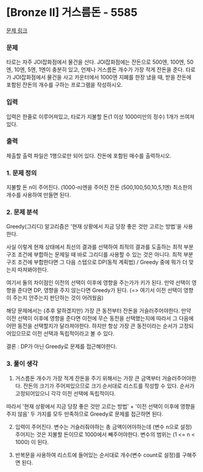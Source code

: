 # [Bronze II] 거스름돈 - 5585 

[문제 링크](https://www.acmicpc.net/problem/5585) 

### 문제

<p>타로는 자주 JOI잡화점에서 물건을 산다. JOI잡화점에는 잔돈으로 500엔, 100엔, 50엔, 10엔, 5엔, 1엔이 충분히 있고, 언제나 거스름돈 개수가 가장 적게 잔돈을 준다. 타로가 JOI잡화점에서 물건을 사고 카운터에서 1000엔 지폐를 한장 냈을 때, 받을 잔돈에 포함된 잔돈의 개수를 구하는 프로그램을 작성하시오.</p>

### 입력 

 <p>입력은 한줄로 이루어져있고, 타로가 지불할 돈(1 이상 1000미만의 정수) 1개가 쓰여져있다.</p>

### 출력 

 <p>제출할 출력 파일은 1행으로만 되어 있다. 잔돈에 포함된 매수를 출력하시오.</p>

### 1. 문제 정의
지불할 돈 n이 주어진다. (1000-n)엔을 주어진 잔돈 (500,100,50,10,5,1엔) 최소한의 개수를 사용하여 만들면 된다.

### 2. 문제 분석
Greedy(그리디) 알고리즘은 '현재 상황에서 지금 당장 좋은 것만 고르는 방법'을 사용한다.

사실 이렇게 현재 상태에서 최선의 결과를 선택하여 최적의 결과를 도출하는 최적 부분 구조 조건에 부합하는 문제일 때 바로 그리디를 사용할 수 있는 것은 아니다. 최적 부분 구조 조건에 부합한다면 그 다음 스텝으로 DP(동적 계획법) / Greedy 중에 뭐가 더 맞는지 따져봐야한다.

여기서 둘의 차이점인 이전의 선택이 이후에 영향을 주는가가 키가 된다. 만약 선택이 영향을 준다면 DP, 영향을 주지 않는다면 Greedy가 된다. (=> 여기서 이전 선택이 영향이 주는지 안주는지 판단하는 것이 어려웠음)

해당 문제에서는 (추후 말하겠지만) 가장 큰 동전부터 잔돈을 거슬러주어야한다. 만약 이전 선택이 이후에 영향을 준다면 이전에 무슨 동전을 선택했는지에 따라서 그 다음에 어떤 동전을 선택할지가 달라져야한다. 하지만 항상 가장 큰 동전이라는 순서가 고정되어있으므로 이전 선택과 독립적이라고 볼 수 있다.

결론 : DP가 아닌 Greedy로 문제를 접근해야한다.
 
### 3. 풀이 생각
1) 거스름돈 개수가 가장 적게 잔돈을 주기 위해서는 가장 큰 금액부터 거슬러주어야한다. 잔돈의 크기가 주어져있으므로 크기 순서대로 리스트를 작성할 수 있다. 순서가 고정되어있으니 각각 이전 선택에 독립적이다.

따라서 '현재 상황에서 지금 당장 좋은 것만 고르는 방법' + '이전 선택이 이후에 영향을 주지 않음' 두 가지를 모두 만족하므로 Greedy로 문제를 접근하면 된다.

2) 입력이 주어진다. 변수는 거슬러줘야하는 총 금액이어야하는데 (변수 n으로 설정) 주어지는 것은 지불할 돈이므로 1000에서 빼주어야한다. 변수의 범위는 (1 <= n < 1000) 이 된다. 

3) 반복문을 사용하여 리스트에 들어있는 순서대로 개수(변수 count로 설정)를 구해주면 된다.
